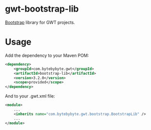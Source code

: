 gwt-bootstrap-lib
=================

[Bootstrap](http://getbootstrap.com) library for GWT projects.

# Usage

Add the dependency to your Maven POM:

```xml
<dependency>
	<groupId>com.bytebybyte.gwt</groupId>
	<artifactId>bootstrap-lib</artifactId>
	<version>3.2.0</version>
	<scope>provided</scope>
</dependency>
```

And to your .gwt.xml file:

```xml
<module>
	...
	<inherits name="com.bytebybyte.gwt.bootstrap.BootstrapLib" />
	...
</module>
```
